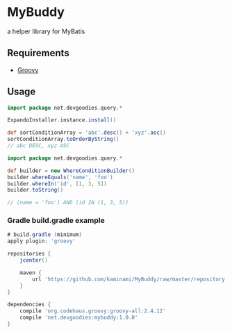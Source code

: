 # MyBuddy
a helper library for MyBatis

## Requirements

* [Groovy](http://groovy.codehaus.org/)

## Usage
```groovy
import package net.devgoodies.query.*

ExpandoInstaller.instance.install()

def sortConditionArray = 'abc'.desc() + 'xyz'.asc()
sortConditionArray.toOrderByString() 
// abc DESC, xyz ASC
```

```groovy
import package net.devgoodies.query.*

def builder = new WhereConditionBuilder()
builder.whereEquals('name', 'foo')
builder.whereIn('id', [1, 3, 5])
builder.toString() 

// (name = 'foo') AND (id IN (1, 3, 5))
```


### Gradle build.gradle example
```groovy
# build.gradle (minimum)
apply plugin: 'groovy'

repositories {
    jcenter()

    maven { 
        url 'https://github.com/kaminami/MyBuddy/raw/master/repository' 
    }
}

dependencies {
    compile 'org.codehaus.groovy:groovy-all:2.4.12'
    compile 'net.devgoodies:mybuddy:1.0.0'
}
```
